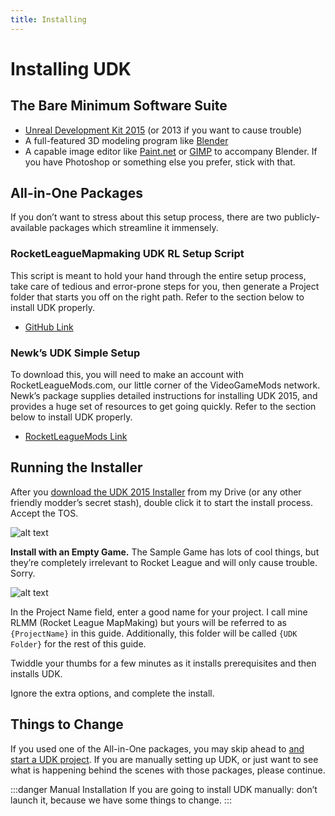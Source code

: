 ```yaml
---
title: Installing
---
```

# Installing UDK

## The Bare Minimum Software Suite

* [Unreal Development Kit 2015](https://drive.google.com/uc?id=1z9C3t6nKW1utWilVshODxyGcucxuzbOW&export=download) (or 2013 if you want to cause trouble)
* A full-featured 3D modeling program like [Blender](https://www.blender.org)
* A capable image editor like [Paint.net](http://www.getpaint.net/download.html#download) or [GIMP](https://www.gimp.org/downloads/) to accompany Blender. If you have Photoshop or something else you prefer, stick with that.

## All-in-One Packages

If you don’t want to stress about this setup process, there are two publicly-available packages which streamline it immensely.

### RocketLeagueMapmaking UDK RL Setup Script

This script is meant to hold your hand through the entire setup process, take care of tedious and error-prone steps for you, then generate a Project folder that starts you off on the right path. Refer to the section below to install UDK properly.

* [GitHub Link](https://github.com/RocketLeagueMapmaking/UDK_RL_Setup)

### Newk’s UDK Simple Setup

To download this, you will need to make an account with RocketLeagueMods.com, our little corner of the VideoGameMods network. Newk’s package supplies detailed instructions for installing UDK 2015, and provides a huge set of resources to get going quickly. Refer to the section below to install UDK properly.

* [RocketLeagueMods Link](https://rocketleaguemods.com/mods/udk-2015-simple-setup/)

## Running the Installer

After you [download the UDK 2015 Installer](../resources/downloads.html#setup) from my Drive (or any other friendly modder’s secret stash), double click it to start the install process. Accept the TOS.

![alt text](/images/UDK/essential/image149.png "UT Sample Game will cause great sadness")

**Install with an Empty Game.** The Sample Game has lots of cool things, but they’re completely irrelevant to Rocket League and will only cause trouble. Sorry.

![alt text](/images/UDK/essential/image243.png "Or whatever you wanna name it")

In the Project Name field, enter a good name for your project. I call mine RLMM (Rocket League MapMaking) but yours will be referred to as `{ProjectName}` in this guide. Additionally, this folder will be called `{UDK Folder}` for the rest of this guide.

Twiddle your thumbs for a few minutes as it installs prerequisites and then installs UDK.

Ignore the extra options, and complete the install.

## Things to Change

If you used one of the All-in-One packages, you may skip ahead to [and start a UDK project](05_project_setup.html#starting-a-new-project). If you are manually setting up UDK, or just want to see what is happening behind the scenes with those packages, please continue.

:::danger Manual Installation
If you are going to install UDK manually: don’t launch it, because we have some things to change.
:::

<!-- ## Install locations <Badge text="not finished" type="warning"/>

To make this guide more customizable, you can enter here your install locations. 

:::warning NOT MANDATORY
You don't have to fill this form. If you choose not to do it, the UDK folder will be {UDKfolder}, etc
:::
 <script>

</script>
<form>
<label>UDK folder</label><br>
<input required type='text' placeholder='C:\UDK' id='save_udk'><br>
<label>Rocket league folder</label><br>
<input required type='text' placeholder='C:\Games\SteamApps\common\rocketleague' id='save_rl'><br>
<label>Project name</label><br>
<input required type='text' placeholder='RLMM' id='save_projectName'><br>
<label>CookedPCConsole</label><br>
<input required type='text' placeholder='C:\Games\SteamApps\common\rocketleague\TAGame\CookedPCConsole' id='save_cookedpc'><br>
<input type= 'submit' value='save'>
</form>
 -->
